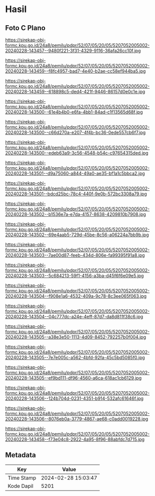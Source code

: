 # Hasil

## Foto C Plano

https://sirekap-obj-formc.kpu.go.id/24a8/pemilu/pdpr/52/07/05/20/05/5207052005002-20240228-143457--9480f221-3f31-4329-9116-36afa26cc10f.jpg

https://sirekap-obj-formc.kpu.go.id/24a8/pemilu/pdpr/52/07/05/20/05/5207052005002-20240228-143459--f8fc4957-bad7-4e40-b2ae-cc58ef944ba5.jpg

https://sirekap-obj-formc.kpu.go.id/24a8/pemilu/pdpr/52/07/05/20/05/5207052005002-20240228-143459--618898c5-ded4-421f-9446-86157d0e0c1e.jpg

https://sirekap-obj-formc.kpu.go.id/24a8/pemilu/pdpr/52/07/05/20/05/5207052005002-20240228-143500--61e4b4b0-e6fa-4bb1-84ad-c1f13565d68f.jpg

https://sirekap-obj-formc.kpu.go.id/24a8/pemilu/pdpr/52/07/05/20/05/5207052005002-20240228-143500--c66d270a-e207-4f4b-bc36-0ede557cb6f7.jpg

https://sirekap-obj-formc.kpu.go.id/24a8/pemilu/pdpr/52/07/05/20/05/5207052005002-20240228-143500--edeb63a9-3c56-4548-b54c-c97654315ded.jpg

https://sirekap-obj-formc.kpu.go.id/24a8/pemilu/pdpr/52/07/05/20/05/5207052005002-20240228-143501--d9a75060-a844-49a0-ae35-bf1a1c5bbca2.jpg

https://sirekap-obj-formc.kpu.go.id/24a8/pemilu/pdpr/52/07/05/20/05/5207052005002-20240228-143501--bdcd25bc-78c4-440f-9e0b-572bc3308a79.jpg

https://sirekap-obj-formc.kpu.go.id/24a8/pemilu/pdpr/52/07/05/20/05/5207052005002-20240228-143502--b1536e7a-e7da-4157-8638-4209810b7908.jpg

https://sirekap-obj-formc.kpu.go.id/24a8/pemilu/pdpr/52/07/05/20/05/5207052005002-20240228-143502--69e4aab5-729d-45be-8c56-a06224a7bb9b.jpg

https://sirekap-obj-formc.kpu.go.id/24a8/pemilu/pdpr/52/07/05/20/05/5207052005002-20240228-143503--7ae00d87-feeb-434d-806e-fa99395f91a8.jpg

https://sirekap-obj-formc.kpu.go.id/24a8/pemilu/pdpr/52/07/05/20/05/5207052005002-20240228-143503--5c684213-59f1-4156-a3ba-d45f6f6e09e5.jpg

https://sirekap-obj-formc.kpu.go.id/24a8/pemilu/pdpr/52/07/05/20/05/5207052005002-20240228-143504--f908e1a6-4532-409a-9c78-8c3ee065f063.jpg

https://sirekap-obj-formc.kpu.go.id/24a8/pemilu/pdpr/52/07/05/20/05/5207052005002-20240228-143504--04c777dc-a24e-4eff-87d7-da8d811f38c6.jpg

https://sirekap-obj-formc.kpu.go.id/24a8/pemilu/pdpr/52/07/05/20/05/5207052005002-20240228-143505--a38e3e50-1113-4d09-8452-792257b0f004.jpg

https://sirekap-obj-formc.kpu.go.id/24a8/pemilu/pdpr/52/07/05/20/05/5207052005002-20240228-143505--7e7e005c-a562-4bfd-92fa-45c5bd5085f0.jpg

https://sirekap-obj-formc.kpu.go.id/24a8/pemilu/pdpr/52/07/05/20/05/5207052005002-20240228-143505--ef9bd111-df96-4560-a6ca-618ac1cb6129.jpg

https://sirekap-obj-formc.kpu.go.id/24a8/pemilu/pdpr/52/07/05/20/05/5207052005002-20240228-143506--124b704d-0231-4351-b914-532afc61646f.jpg

https://sirekap-obj-formc.kpu.go.id/24a8/pemilu/pdpr/52/07/05/20/05/5207052005002-20240228-143506--8076eb0a-3779-4867-ae68-c0add0019228.jpg

https://sirekap-obj-formc.kpu.go.id/24a8/pemilu/pdpr/52/07/05/20/05/5207052005002-20240228-143458--f73e04c8-2922-4a95-8f96-88abfdc7d715.jpg


## Metadata

| Key        | Value               |
| ---------- | ------------------- |
| Time Stamp | 2024-02-28 15:03:47 |
| Kode Dapil | 5201                |



